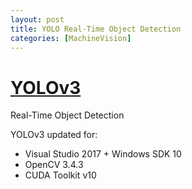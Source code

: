 ```yaml
---
layout: post
title: YOLO Real-Time Object Detection
categories: [MachineVision]
---
```


# [YOLOv3](https://codeleccz.github.io/YOLOv3/)

Real-Time Object Detection

YOLOv3 updated for:
* Visual Studio 2017 + Windows SDK 10 
* OpenCV 3.4.3
* CUDA Toolkit v10

